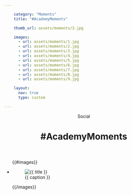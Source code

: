 ```yaml
---

    category: "Moments"
    title: "#AcademyMoments"

    thumb_url: assets/moments/3.jpg

    images:
      - url: assets/moments/1.jpg
      - url: assets/moments/2.jpg
      - url: assets/moments/3.jpg
      - url: assets/moments/4.jpg
      - url: assets/moments/5.jpg
      - url: assets/moments/6.jpg
      - url: assets/moments/7.jpg
      - url: assets/moments/8.jpg
      - url: assets/moments/9.jpg

    layout:
      nav: true
      type: custom

---
```


<div class="content">
  <header>
    <span class="category">Social</span>
    <h1 class="title">#AcademyMoments</h1>
  </header>

  <ul class="polaroids">
  {{#images}}
    <li class="polaroid-wrap">
      <figure class="polaroid">
        <img data-media-id="images:{{ index }}" src="{{ url }}" alt="{{ title }}" title="{{ title }}">
        <figcaption>{{ caption }}</figcaption>
      </figure>
    </li>
  {{/images}}
  </ul>
</div>
